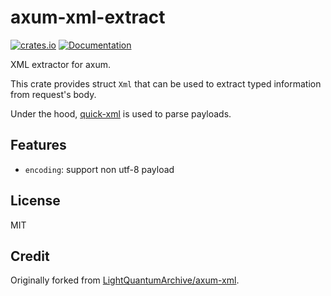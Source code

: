 # axum-xml-extract

[![crates.io](https://img.shields.io/crates/v/axum-xml?style=flat-square)](https://crates.io/crates/axum-xml)
[![Documentation](https://img.shields.io/docsrs/axum-xml?style=flat-square)](https://docs.rs/axum-xml)

XML extractor for axum.

This crate provides struct `Xml` that can be used to extract typed information from request's body.

Under the hood, [quick-xml](https://github.com/tafia/quick-xml) is used to parse payloads.

## Features

- `encoding`: support non utf-8 payload

## License

MIT

## Credit

Originally forked from [LightQuantumArchive/axum-xml](https://github.com/LightQuantumArchive/axum-xml).
